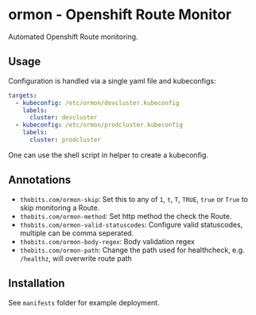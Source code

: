 # ormon - Openshift Route Monitor

Automated Openshift Route monitoring.

## Usage

Configuration is handled via a single yaml file and kubeconfigs:

```yaml
targets:
  - kubeconfig: /etc/ormon/devcluster.kubeconfig
    labels:
      cluster: devcluster
  - kubeconfig: /etc/ormon/prodcluster.kubeconfig
    labels:
      cluster: prodcluster
```

One can use the shell script in helper to create a kubeconfig.

## Annotations

* `thobits.com/ormon-skip`: Set this to any of `1`, `t`, `T`, `TRUE`, `true` or
  `True` to skip monitoring a Route.
* `thobits.com/ormon-method`: Set http method the check the Route.
* `thobits.com/ormon-valid-statuscodes`: Configure valid statuscodes, multiple
  can be comma seperated.
* `thobits.com/ormon-body-regex`: Body validation regex
* `thobits.com/ormon-path`: Change the path used for healthcheck, e.g.
  `/healthz`, will overwrite route path

## Installation

See `manifests` folder for example deployment.
